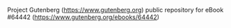 Project Gutenberg (https://www.gutenberg.org) public repository for
eBook #64442 (https://www.gutenberg.org/ebooks/64442)
